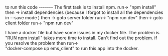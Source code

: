 to run this code -------
The first task is to install npm.
run-> "npm install" 
then -> 
install  dependencies 
(because I forgot to install all the dependencies
in --save mode )
then ->
goto server folder
run->    "npm run dev"
then->
goto client folder
run->  "npm run dev"



I have a docker file but have some 
issues in my docker file. The problem is 
"RUN npm install"  takes more time to install.
Can't find out the problem. 
if you resolve the problem then
run->  
"docker-compose up ems_client" to run this app into the docker.



